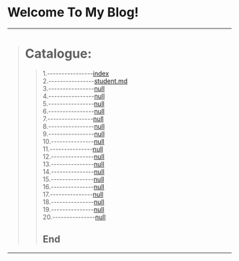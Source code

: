 # Welcome To My Blog!
---
> # Catalogue:
>> 1.----------------[index](https://mypeekay.github.io/index.html)<br>
>> 2.----------------[student.md](https://mypeekay.github.io/student1.md)<br>
>> 3.----------------[null](https://mypeekay.github.io/student.md)<br>
>> 4.----------------[null](https://mypeekay.github.io)<br>
>> 5.----------------[null](https://mypeekay.github.io)<br>
>> 6.----------------[null](https://mypeekay.github.io)<br>
>> 7.----------------[null](https://mypeekay.github.io)<br>
>> 8.----------------[null](https://mypeekay.github.io)<br>
>> 9.----------------[null](https://mypeekay.github.io)<br>
>> 10.---------------[null](https://mypeekay.github.io)<br>
>> 11.---------------[null](https://mypeekay.github.io)<br>
>> 12.---------------[null](https://mypeekay.github.io)<br>
>> 13.---------------[null](https://mypeekay.github.io)<br>
>> 14.---------------[null](https://mypeekay.github.io)<br>
>> 15.---------------[null](https://mypeekay.github.io)<br>
>> 16.---------------[null](https://mypeekay.github.io)<br>
>> 17.---------------[null](https://mypeekay.github.io)<br>
>> 18.---------------[null](https://mypeekay.github.io)<br>
>> 19.---------------[null](https://mypeekay.github.io)<br>
>> 20.---------------[null](https://mypeekay.github.io)
>> ## End
---
